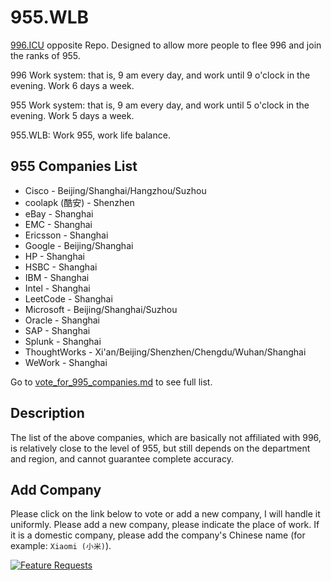 # 955.WLB

[996.ICU](https://github.com/996icu/996.ICU) opposite Repo. Designed to allow more people to flee 996 and join the ranks of 955.

996 Work system: that is, 9 am every day, and work until 9 o'clock in the evening. Work 6 days a week.

955 Work system: that is, 9 am every day, and work until 5 o'clock in the evening. Work 5 days a week.

955.WLB: Work 955, work life balance.

## 955 Companies List

* Cisco - Beijing/Shanghai/Hangzhou/Suzhou
* coolapk (酷安) - Shenzhen
* eBay - Shanghai
* EMC - Shanghai
* Ericsson - Shanghai
* Google - Beijing/Shanghai
* HP - Shanghai
* HSBC - Shanghai
* IBM - Shanghai
* Intel - Shanghai
* LeetCode - Shanghai
* Microsoft - Beijing/Shanghai/Suzhou
* Oracle - Shanghai
* SAP - Shanghai
* Splunk - Shanghai
* ThoughtWorks - Xi'an/Beijing/Shenzhen/Chengdu/Wuhan/Shanghai
* WeWork - Shanghai

Go to [vote_for_995_companies.md](./vote_for_995_companies.md) to see full list.

## Description

The list of the above companies, which are basically not affiliated with 996, is relatively close to the level of 955, but still depends on the department and region, and cannot guarantee complete accuracy.

## Add Company

Please click on the link below to vote or add a new company, I will handle it uniformly. Please add a new company, please indicate the place of work. If it is a domestic company, please add the company's Chinese name (for example: `Xiaomi (小米)`).

[![Feature Requests](https://cloud.githubusercontent.com/assets/390379/10127973/045b3a96-6560-11e5-9b20-31a2032956b2.png)](http://feathub.com/formulahendry/955.WLB)
